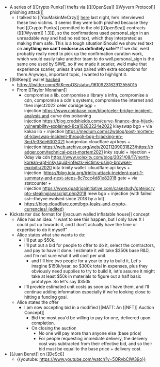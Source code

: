 - A series of [[Crypto Punks]] thefts via [[[[OpenSea]] [[Wyvern Protocol]] phishing attack]]
    - I talked to [[YouMakinMeCrzy]] [here](https://twitter.com/YouMakinMeCrzy/status/1610853670752583680) last night, he’s interviewed these two victims. It seems they were both phished because they had [[Crypto Punks]] permitted to the old [[OpenSea]] contracts ([[[[Wyvern]] 1.3]]), so the confirmations used personal_sign in an unreadable way and had no red text, which they interpreted as making them safe. This is a tough situation!Should we show red text on **anything we can’t endorse as definitely safe**?? If we did, we’d probably really need to pick up the confirmation curation work, which would easily take another team to do well.personal_sign is the same one used by SIWE, so if we made it scarier, we’d make that experience scarier, unless it was paired with extra exceptions for them.Anyways, important topic, I wanted to highlight it.
- [[BitKeep]] wallet [hacked](https://www.straitstimes.com/singapore/singapore-based-crypto-firm-hit-by-boxing-day-hack-more-than-10-million-lost)
    - https://twitter.com/BitKeepOS/status/1610923162912555015
    - From [[Taylor Monahan]]
        - compromise a lib, comrpomise a library's infra, compromise a cdn, compromise a cdn's systems, compromise the internet and then inject2022 celer cbridge bgp + injection https://www.coinbase.com/blog/celer-bridge-incident-analysis and curve dns poisoning injection https://blog.credshields.com/curve-finance-dns-hijack-vulnerability-explained-8ca16283224e2022 klayswap bgp + via kakao lib + injection https://medium.com/s2wblog/post-mortem-of-klayswap-incident-through-bgp-hijacking-en-3ed7e33de6002021 badgerdao cloudflare api keys + injection https://web.archive.org/web/20211209031823/https://badger.com/technical-post-mortem2021 inky squid + injection + 0day via cdn https://www.volexity.com/blog/2021/08/17/north-korean-apt-inkysquid-infects-victims-using-browser-exploits/2020 iota trinity wallet  cloudflare api keys + injection  https://blog.iota.org/trinity-attack-incident-part-1-summary-and-next-steps-8c7ccc4d81e82018 gate + via statcounter + injection https://www.quadrigainitiative.com/casestudy/gateiocrypto-stealingjavascript.php2018 mew bgp + injection (with failed ssl—theyve evolved since 2018 by a lot)
        - https://blog.cloudflare.com/bgp-leaks-and-crypto-currencies/ (edited)
- Kickstarter dao format for [[vacuum walled inflatable house]] concept
    - Alice has an idea: "I want to see this happen, but I only have X I could put up towards it, and I don't actually have the time or expertise to do it myself"
    - Alice states what she wants to do:
        - I'll put up $50k.
        - I'll put out a bid for people to offer to do it, select the contractors, and pay to have it done. I estimate it will take $350k base R&D, and I'm not sure what it will cost per unit.
            - and I'll hire two people for a year to try to build it, Let's imagine $150k/year, so $300k total in expenses, plus they obviously need supplies to try to build it, let's assume it might take at least $50k in materials to figure out a half basic prototype. So let's say $350k
        - I'll provide estimated unit costs as soon as I have them, and I'll continue adding information especially if we're looking close to hitting a funding goal.
    - Alice states the offer
        - I am now accepting bid in a modified [[MATT: An [[NFT]] Auction Concept]]
            - Bid the most you'd be willing to pay for one, delivered upon completion.
            - On closing the auction
                - No one will pay more than anyone else (base price)
                - For people requesting immediate delivery, the delivery cost was subtracted from their effective bid, and so their bid must be equal to the base price + delivery cost.
- [[Juan Benet]] on [[DeSci]]
    - {{youtube: https://www.youtube.com/watch?v=5ORvbCIW39o}}
